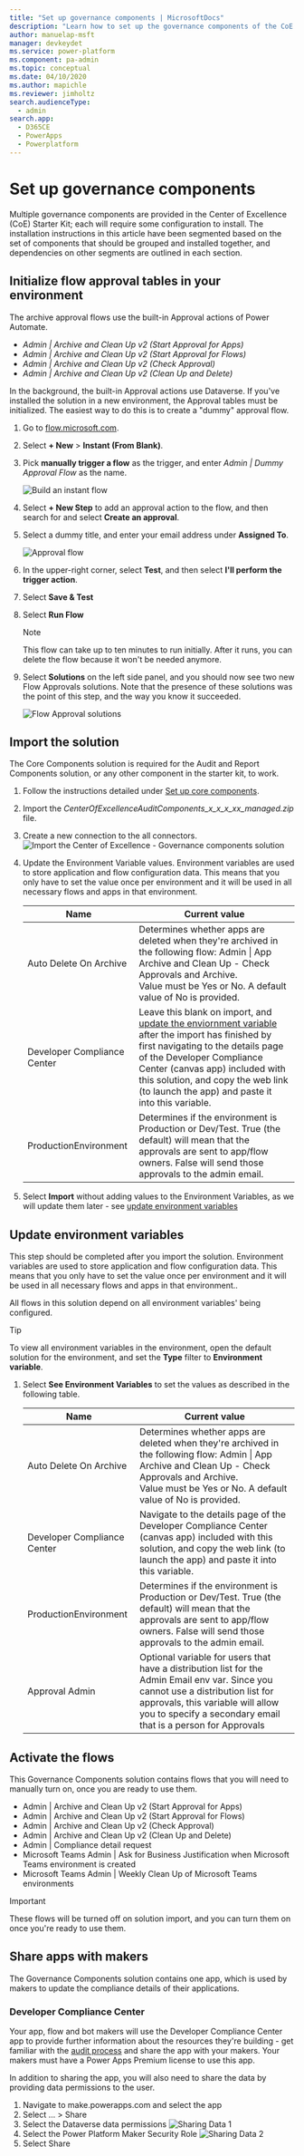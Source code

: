 ```yaml
---
title: "Set up governance components | MicrosoftDocs"
description: "Learn how to set up the governance components of the CoE Starter Kit"
author: manuelap-msft
manager: devkeydet
ms.service: power-platform
ms.component: pa-admin
ms.topic: conceptual
ms.date: 04/10/2020
ms.author: mapichle
ms.reviewer: jimholtz
search.audienceType: 
  - admin
search.app: 
  - D365CE
  - PowerApps
  - Powerplatform
---
```


# Set up governance components

Multiple governance components are provided in the Center of Excellence (CoE) Starter Kit; each will require some configuration to install. The installation instructions in this article have been segmented based on the set of components that should be grouped and installed together, and dependencies on other segments are outlined in each section.

## Initialize flow approval tables in your environment

The archive approval flows use the built-in Approval actions of Power Automate.

- *Admin \| Archive and Clean Up v2 (Start Approval for Apps)*
- *Admin \| Archive and Clean Up v2 (Start Approval for Flows)*
- *Admin \| Archive and Clean Up v2 (Check Approval)*
- *Admin \| Archive and Clean Up v2 (Clean Up and Delete)*

 In the background, the built-in Approval actions use Dataverse. If you've installed the solution in a new environment, the Approval tables must be initialized. The easiest way to do this is to create a "dummy" approval flow.

1. Go to [flow.microsoft.com](https://flow.microsoft.com).

1. Select **+ New** > **Instant (From Blank)**.

1. Pick **manually trigger a flow** as the trigger, and enter *Admin \| Dummy Approval Flow* as the name.
   
   ![Build an instant flow](media/coe14.png "Build an instant flow")

1. Select **+ New Step** to add an approval action to the flow, and then search for and select **Create an approval**.

1. Select a dummy title, and enter your email address under **Assigned To**.

   ![Approval flow](media/coe16.png "Approval flow")

1. In the upper-right corner, select **Test**, and then select **I'll perform the trigger action**.

1. Select **Save & Test**  

1. Select **Run Flow**  

    > [!NOTE]
    > This flow can take up to ten minutes to run initially. After it runs, you can delete the flow because it won't be needed anymore.

1. Select **Solutions** on the left side panel, and you should now see two new Flow Approvals solutions. Note that the presence of these solutions was the point of this step, and the way you know it succeeded.

   ![Flow Approval solutions](media/coe17.png "Flow Approval solutions")

## Import the solution

The Core Components solution is required for the Audit and Report Components solution, or any other component in the starter kit, to work.

1. Follow the instructions detailed under [Set up core components](setup-core-components.md).

1. Import the *CenterOfExcellenceAuditComponents_x_x_x_xx_managed.zip* file.
1. Create a new connection to the all connectors.
    ![Import the Center of Excellence - Governance components solution](media/msig-import.png "Import the Center of Excellence - Governance components solution")
1. Update the Environment Variable values. Environment variables are used to store application and flow configuration data. This means that you only have to set the value once per environment and it will be used in all necessary flows and apps in that environment.

    | Name | Current value |
   |------|---------------|
   | Auto Delete On Archive | Determines whether apps are deleted when they're archived in the following flow: Admin \| App Archive and Clean Up - Check Approvals and Archive. <br> Value must be Yes or No. A default value of No is provided. |
   | Developer Compliance Center         | Leave this blank on import, and [update the enviornment variable](#update-environment-variables) after the import has finished by first navigating to the details page of the Developer Compliance Center (canvas app) included with this solution, and copy the web link (to launch the app) and paste it into this variable.  |
   | ProductionEnvironment | Determines if the environment is Production or Dev/Test. True (the default) will mean that the approvals are sent to app/flow owners. False will send those approvals to the admin email. |

1. Select **Import** without adding values to the Environment Variables, as we will update them later - see [update environment variables](#update-environment-variables)

## Update environment variables

This step should be completed after you import the solution. Environment variables are used to store application and flow configuration data. This means that you only have to set the value once per environment and it will be used in all necessary flows and apps in that environment..

All flows in this solution depend on all environment variables' being configured.

>[!TIP]
>To view all environment variables in the environment, open the default solution for the environment, and set the **Type** filter to **Environment variable**.

1. Select **See Environment Variables** to set the values as described in the following table.

   | Name | Current value |
   |------|---------------|
   | Auto Delete On Archive | Determines whether apps are deleted when they're archived in the following flow: Admin \| App Archive and Clean Up - Check Approvals and Archive. <br> Value must be Yes or No. A default value of No is provided. |
   | Developer Compliance Center         | Navigate to the details page of the Developer Compliance Center (canvas app) included with this solution, and copy the web link (to launch the app) and paste it into this variable.  |
   | ProductionEnvironment | Determines if the environment is Production or Dev/Test. True (the default) will mean that the approvals are sent to app/flow owners. False will send those approvals to the admin email. |
   | Approval Admin | Optional variable for users that have a distribution list for the Admin Email env var. Since you cannot use a distribution list for approvals, this variable will allow you to specify a secondary email that is a person for Approvals |

## Activate the flows

This Governance Components solution contains flows that you will need to manually turn on, once you are ready to use them.

- Admin \| Archive and Clean Up v2 (Start Approval for Apps)
- Admin \| Archive and Clean Up v2 (Start Approval for Flows)
- Admin \| Archive and Clean Up v2 (Check Approval)
- Admin \| Archive and Clean Up v2 (Clean Up and Delete)
- Admin \| Compliance detail request
- Microsoft Teams Admin \| Ask for Business Justification when Microsoft Teams environment is created
- Microsoft Teams Admin \| Weekly Clean Up of Microsoft Teams environments

>[!IMPORTANT]
> These flows will be turned off on solution import, and you can turn them on once you're ready to use them.

## Share apps with makers

The Governance Components solution contains one app, which is used by makers to update the compliance details of their applications.

### Developer Compliance Center

Your app, flow and bot makers will  use the Developer Compliance Center app to provide further information about the resources they're building - get familiar with the [audit process](example-processes.md) and share the app with your makers. Your makers must have a Power Apps Premium license to use this app.

In addition to sharing the app, you will also need to share the data by providing data permissions to the user.

1. Navigate to make.powerapps.com and select the app
1. Select ... > Share
1. Select the Dataverse data permissions
   ![Sharing Data 1](media/SharingData1.png "Sharing Data 1")
1. Select the Power Platform Maker Security Role
   ![Sharing Data 2](media/SharingData2.png "Sharing Data 2")
1. Select Share
